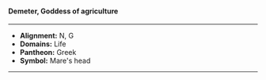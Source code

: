 #### Demeter, Goddess of agriculture
___

- **Alignment:** N, G
- **Domains:** Life
- **Pantheon:** Greek
- **Symbol:** Mare's head
___

